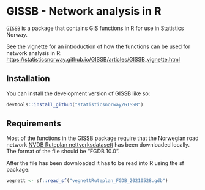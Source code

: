 
<!-- README.md is generated from README.Rmd. Please edit that file -->

# GISSB - Network analysis in R

<!-- badges: start -->
<!-- badges: end -->

`GISSB` is a package that contains GIS functions in R for use in
Statistics Norway.

See the vignette for an introduction of how the functions can be used
for network analysis in R:
<https://statisticsnorway.github.io/GISSB/articles/GISSB_vignette.html>

## Installation

You can install the development version of GISSB like so:

``` r
devtools::install_github("statisticsnorway/GISSB")
```

## Requirements

Most of the functions in the GISSB package require that the Norwegian
road network [NVDB Ruteplan
nettverksdatasett](https://kartkatalog.geonorge.no/metadata/nvdb-ruteplan-nettverksdatasett/8d0f9066-34f9-4423-be12-8e8523089313)
has been downloaded locally. The format of the file should be “FGDB
10.0”.

After the file has been downloaded it has to be read into R using the sf
package:

``` r
vegnett <- sf::read_sf("vegnettRuteplan_FGDB_20210528.gdb")
```
